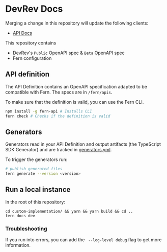 # DevRev Docs

Merging a change in this repository will update the following clients:

- [API Docs](https://developer.devrev.ai)

This repository contains

- DevRev's `Public` OpenAPI spec & `Beta` OpenAPI spec
- Fern configuration

## API definition

The API Definition contains an OpenAPI specification adapted to be compatible with Fern. The specs are in `/fern/apis`.

To make sure that the definition is valid, you can use the Fern CLI.

```bash
npm install -g fern-api # Installs CLI
fern check # Checks if the definition is valid
```

## Generators

Generators read in your API Definition and output artifacts (the TypeScript SDK Generator) and are tracked in [generators.yml](./fern/api/generators.yml).

To trigger the generators run:

```bash
# publish generated files
fern generate --version <version>
```

## Run a local instance

In the root of this repository:
```
cd custom-implementation/ && yarn && yarn build && cd ..
fern docs dev
```

### Troubleshooting

If you run into errors, you can add the ` --log-level debug` flag to get more information.
